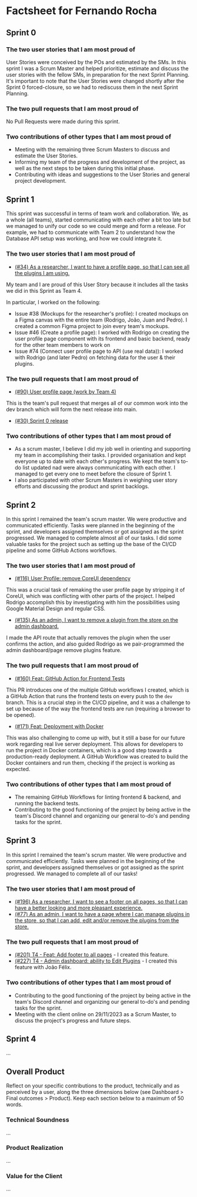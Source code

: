 # Factsheet for Fernando Rocha

## Sprint 0

### The two user stories that I am most proud of

User Stories were conceived by the POs and estimated by the SMs. In this sprint I was a Scrum Master and helped prioritize, estimate and discuss the user stories with the fellow SMs, in preparation for the next Sprint Planning. It's important to note that the User Stories were changed shortly after the Sprint 0 forced-closure, so we had to rediscuss them in the next Sprint Planning.

### The two pull requests that I am most proud of

No Pull Requests were made during this sprint.

### Two contributions of other types that I am most proud of

- Meeting with the remaining three Scrum Masters to discuss and estimate the User Stories.
- Informing my team of the progress and development of the project, as well as the next steps to be taken during this initial phase.
- Contributing with ideas and suggestions to the User Stories and general project development.

## Sprint 1

This sprint was successful in terms of team work and collaboration. We, as a whole (all teams), started communicating with each other a bit too late but we managed to unify our code so we could merge and form a release. For example, we had to communicate with Team 2 to understand how the Database API setup was working, and how we could integrate it.

### The two user stories that I am most proud of

- [(#34) As a researcher, I want to have a profile page, so that I can see all the plugins I am using.](https://github.com/FEUP-MEIC-DS-2023-1MEIC08/VAXPRED/issues/34)

My team and I are proud of this User Story because it includes all the tasks we did in this Sprint as Team 4.

In particular, I worked on the following:

- Issue #38 (Mockups for the researcher's profile): I created mockups on a Figma canvas with the entire team (Rodrigo, João, Juan and Pedro). I created a common Figma project to join every team's mockups.
- Issue #46 (Create a profile page): I worked with Rodrigo on creating the user profile page component with its frontend and basic backend, ready for the other team members to work on
- Issue #74 (Connect user profile page to API (use real data)): I worked with Rodrigo (and later Pedro) on fetching data for the user & their plugins.

### The two pull requests that I am most proud of

- [(#90) User profile page (work by Team 4)](https://github.com/FEUP-MEIC-DS-2023-1MEIC08/VAXPRED/pull/90)

This is the team's pull request that merges all of our common work into the dev branch which will form the next release into main.

- [(#30) Sprint 0 release](https://github.com/FEUP-MEIC-DS-2023-1MEIC08/VAXPRED/pull/30)

### Two contributions of other types that I am most proud of

- As a scrum master, I believe I did my job well in orienting and supporting my team in accomplishing their tasks. I provided organisation and kept everyone up to date with each other's progress. We kept the team's to-do list updated nad were always communicating with each other. I managed to get every one to meet before the closure of Sprint 1.
- I also participated with other Scrum Masters in weighing user story efforts and discussing the product and sprint backlogs.

## Sprint 2

In this sprint I remained the team's scrum master. We were productive and communicated efficiently. Tasks were planned in the beginning of the sprint, and developers assigned themselves or got assigned as the sprint progressed. We managed to complete almost all of our tasks. I did some valuable tasks for the project such as setting up the base of the CI/CD pipeline and some GitHub Actions workflows.

### The two user stories that I am most proud of

- [(#116) User Profile: remove CoreUI dependency](https://github.com/FEUP-MEIC-DS-2023-1MEIC08/VAXPRED/issues/116)

This was a crucial task of remaking the user profile page by stripping it of CoreUI, which was conflicting with other parts of the project. I helped Rodrigo accomplish this by investigating with him the possibilities using Google Material Design and regular CSS.

- [(#135) As an admin, I want to remove a plugin from the store on the admin dashboard.](https://github.com/FEUP-MEIC-DS-2023-1MEIC08/VAXPRED/issues/135)

I made the API route that actually removes the plugin when the user confirms the action, and also guided Rodrigo as we pair-programmed the admin dashboard/page remove plugins feature.

### The two pull requests that I am most proud of

- [(#160) Feat: GitHub Action for Frontend Tests](https://github.com/FEUP-MEIC-DS-2023-1MEIC08/VAXPRED/pull/160)

This PR introduces one of the multiple GitHub workflows I created, which is a GitHub Action that runs the frontend tests on every push to the `dev` branch. This is a crucial step in the CI/CD pipeline, and it was a challenge to set up because of the way the frontend tests are run (requiring a browser to be opened).

- [(#171) Feat: Deployment with Docker](https://github.com/FEUP-MEIC-DS-2023-1MEIC08/VAXPRED/pull/171)

This was also challenging to come up with, but it still a base for our future work regarding real live server deployment. This allows for developers to run the project in Docker containers, which is a good step towards a production-ready deployment. A GitHub Workflow was created to build the Docker containers and run them, checking if the project is working as expected.

### Two contributions of other types that I am most proud of

- The remaining GitHub Workflows for linting frontend & backend, and running the backend tests.
- Contributing to the good functioning of the project by being active in the team's Discord channel and organizing our general to-do's and pending tasks for the sprint.

## Sprint 3

In this sprint I remained the team's scrum master. We were productive and communicated efficiently. Tasks were planned in the beginning of the sprint, and developers assigned themselves or got assigned as the sprint progressed. We managed to complete all of our tasks!

### The two user stories that I am most proud of

- [(#196) As a researcher, I want to see a footer on all pages, so that I can have a better looking and more pleasant experience.](https://github.com/FEUP-MEIC-DS-2023-1MEIC08/VAXPRED/issues/196)
- [(#77) As an admin, I want to have a page where I can manage plugins in the store, so that I can add, edit and/or remove the plugins from the store.](https://github.com/FEUP-MEIC-DS-2023-1MEIC08/VAXPRED/issues/77)

### The two pull requests that I am most proud of

- [(#201) T4 - Feat: Add footer to all pages](https://github.com/FEUP-MEIC-DS-2023-1MEIC08/VAXPRED/pull/201) - I created this feature.
- [(#227) T4 - Admin dashboard: ability to Edit Plugins](https://github.com/FEUP-MEIC-DS-2023-1MEIC08/VAXPRED/pull/227) - I created this feature with João Félix.

### Two contributions of other types that I am most proud of

- Contributing to the good functioning of the project by being active in the team's Discord channel and organizing our general to-do's and pending tasks for the sprint.
- Meeting with the client online on 29/11/2023 as a Scrum Master, to discuss the project's progress and future steps.

## Sprint 4

...

## Overall Product

Reflect on your specific contributions to the product, technically and as perceived by a user, along the three dimensions below (see Dashboard > Final outcomes > Product). Keep each section below to a maximum of 50 words.

### Technical Soundness

...

### Product Realization

...

### Value for the Client

...
